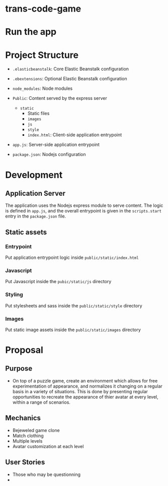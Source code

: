 # trans-code-game

# Run the app

# Project Structure

* `.elasticbeanstalk`: Core Elastic Beanstalk configuration

* `.ebextensions`: Optional Elastic Beanstalk configuration

* `node_modules`: Node modules

* `Public`: Content served by the express server
    * `static`
        * Static files
        * `images`
        * `js`
        * `style`
        * `index.html`: Client-side application entrypoint

* `app.js`: Server-side application entrypoint

* `package.json`: Nodejs configuration


# Development

## Application Server

The application uses the Nodejs express module to serve content. The logic is defined in `app.js`, and the overall entrypoint is given in the `scripts.start` entry in the `package.json` file.

## Static assets

### Entrypoint

Put application entrypoint logic inside `public/static/index.html`

### Javascript

Put Javascript inside the `pubic/static/js` directory

### Styling

Put stylesheets and sass inside the `public/static/style` directory

### Images

Put static image assets inside the `public/static/images` directory

# Proposal 

## Purpose
* On top of a puzzle game, create an environment which allows for free experimentation of appearance, and normalizes it changing on a regular basis in a variety of situations.  This is done by presenting regular opportunities to recreate the appearance of thier avatar at every level, within a range of scenarios.  

## Mechanics
* Bejeweled game clone
* Match clothing 
* Multiple levels
* Avatar customization at each level

## User Stories
* Those who may be questionning
* 
